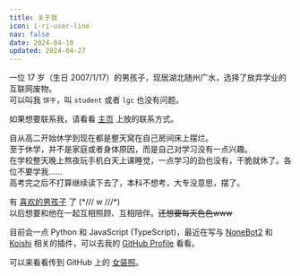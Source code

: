 ```yaml
---
title: 关于我
icon: i-ri-user-line
nav: false
date: 2024-04-10
updated: 2024-04-27
---
```


一位 17 岁（生日 2007/1/17）的男孩子，现居湖北随州广水，选择了放弃学业的互联网废物。  
可以叫我 `饼干`，叫 `student` 或者 `lgc` 也没有问题。

如果想要联系我，请看看 [主页](https://lgc2333.top) 上放的联系方式。

自从高二开始休学到现在都是整天窝在自己房间床上摆烂。  
至于休学，并不是家庭或者身体原因，而是自己对学习没有一点兴趣。  
在学校整天晚上熬夜玩手机白天上课睡觉，一点学习的劲也没有，干脆就休了。各位不要学我……  
高考完之后不打算继续读下去了，本科不想考，大专没意思，摆了。

有 [喜欢的男孩子](https://space.bilibili.com/30564187) 了 (\*/// w ///\*)  
以后想要和他在一起互相照顾、互相陪伴。~~还想要每天色色www~~

目前会一点 Python 和 JavaScript (TypeScript)，最近在写与 [NoneBot2](https://nonebot.dev/) 和 [Koishi](https://koishi.chat/) 相关的插件，可以去我的 [GitHub Profile](https://github.com/lgc2333) 看看。

可以来看看传到 GitHub 上的 [女装照](https://github.com/Cute-Dress/Dress/tree/master/L/lgc2333)。
